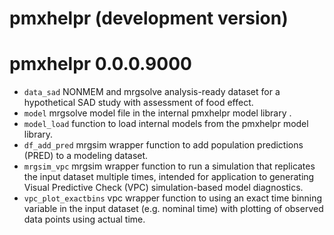 # pmxhelpr (development version)

# pmxhelpr 0.0.0.9000

* `data_sad` NONMEM and mrgsolve analysis-ready dataset for a hypothetical SAD study with assessment of food effect.
* `model` mrgsolve model file in the internal pmxhelpr model library .
* `model_load` function to load internal models from the pmxhelpr model library.
* `df_add_pred` mrgsim wrapper function to add population predictions (PRED) to a modeling dataset.
* `mrgsim_vpc` mrgsim wrapper function to run a simulation that replicates the input dataset multiple times, intended for application to generating Visual Predictive Check (VPC) simulation-based model diagnostics.
* `vpc_plot_exactbins` vpc wrapper function to using an exact time binning variable in the input dataset (e.g. nominal time) with plotting of observed data points using actual time.
